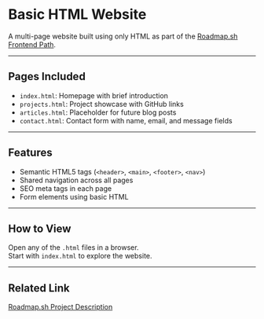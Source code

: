 # Basic HTML Website

A multi-page website built using only HTML as part of the [Roadmap.sh Frontend Path](https://roadmap.sh/frontend/projects).

---

## Pages Included

- `index.html`: Homepage with brief introduction
- `projects.html`: Project showcase with GitHub links
- `articles.html`: Placeholder for future blog posts
- `contact.html`: Contact form with name, email, and message fields

---

## Features

- Semantic HTML5 tags (`<header>`, `<main>`, `<footer>`, `<nav>`)
- Shared navigation across all pages
- SEO meta tags in each page
- Form elements using basic HTML

---

## How to View

Open any of the `.html` files in a browser.  
Start with `index.html` to explore the website.

---

## Related Link

[Roadmap.sh Project Description](https://roadmap.sh/projects/basic-html-website)
